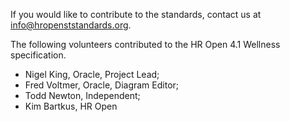 If you would like to contribute to the standards, contact us at info@hropenststandards.org.

The following volunteers contributed to the HR Open 4.1 Wellness specification.  
* Nigel King, Oracle, Project Lead;  
* Fred Voltmer, Oracle, Diagram Editor;  
* Todd Newton, Independent;  
* Kim Bartkus, HR Open
